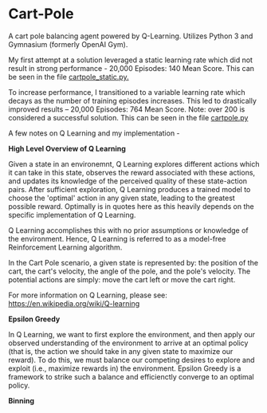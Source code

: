 # Cart-Pole
A cart pole balancing agent powered by Q-Learning. Utilizes Python 3 and Gymnasium (formerly OpenAI Gym).

My first attempt at a solution leveraged a static learning rate which did not result in strong performance - 20,000 Episodes: 140 Mean Score. This can be seen in the file [cartpole_static.py.](https://github.com/hectarescraps/Cart-Pole/blob/main/cartpole_static.py)

To increase performance, I transitioned to a variable learning rate which decays as the number of training episodes increases. This led to drastically improved results – 20,000 Episodes: 764 Mean Score. Note: over 200 is considered a successful solution. This can be seen in the file [cartpole.py](https://github.com/hectarescraps/Cart-Pole/blob/main/cartpole.py)

A few notes on Q Learning and my implementation - 

**High Level Overview of Q Learning**

Given a state in an environemnt, Q Learning explores different actions which it can take in this state, observes the reward associated with these actions, and updates its knowledge of the perceived quality of these state-action pairs. After sufficient exploration, Q Learning produces a trained model to choose the 'optimal' action in any given state, leading to the greatest possible reward. Optimally is in quotes here as this heavily depends on the specific implementation of Q Learning. 

Q Learning accomplishes this with no prior assumptions or knowledge of the environment. Hence, Q Learning is referred to as a model-free Reinforcement Learning algorithm.

In the Cart Pole scenario, a given state is represented by: the position of the cart, the cart's velocity, the angle of the pole, and the pole's velocity. The potential actions are simply: move the cart left or move the cart right.

For more information on Q Learning, please see: https://en.wikipedia.org/wiki/Q-learning

**Epsilon Greedy**

In Q Learning, we want to first explore the environment, and then apply our observed understanding of the environment to arrive at an optimal policy (that is, the action we should take in any given state to maximize our reward). To do this, we must balance our competing desires to explore and exploit (i.e., maximize rewards in) the environment. Epsilon Greedy is a framework to strike such a balance and efficienctly converge to an optimal policy. 

**Binning**



